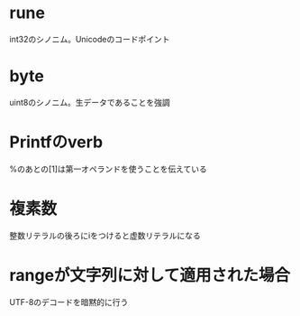 # rune

int32のシノニム。Unicodeのコードポイント

# byte

uint8のシノニム。生データであることを強調

# Printfのverb

%のあとの[1]は第一オペランドを使うことを伝えている

# 複素数

整数リテラルの後ろにiをつけると虚数リテラルになる

# rangeが文字列に対して適用された場合

UTF-8のデコードを暗黙的に行う